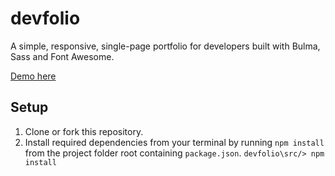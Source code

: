 # devfolio
A simple, responsive, single-page portfolio for developers built with Bulma, Sass and Font Awesome.

[Demo here](https://mmacneil.github.io/devfolio/)

## Setup

1. Clone or fork this repository.
2. Install required dependencies from your terminal by running `npm install` from the project folder root containing `package.json`.
  <code>devfolio\src/> npm install</code>
